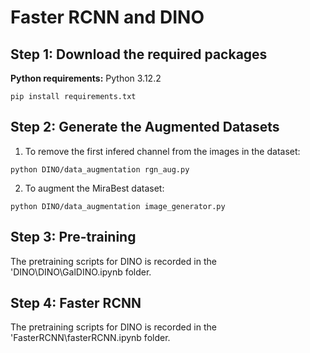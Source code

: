# Faster RCNN and DINO

## Step 1: Download the required packages

**Python requirements:** Python 3.12.2

```
pip install requirements.txt
```

## Step 2: Generate the Augmented Datasets
1. To remove the first infered channel from the images in the dataset:
```
python DINO/data_augmentation rgn_aug.py
```
2. To augment the MiraBest dataset:
```
python DINO/data_augmentation image_generator.py
```

## Step 3: Pre-training
The pretraining scripts for DINO is recorded in the 'DINO\DINO\GalDINO.ipynb folder.

## Step 4: Faster RCNN
The pretraining scripts for DINO is recorded in the 'FasterRCNN\fasterRCNN.ipynb folder.